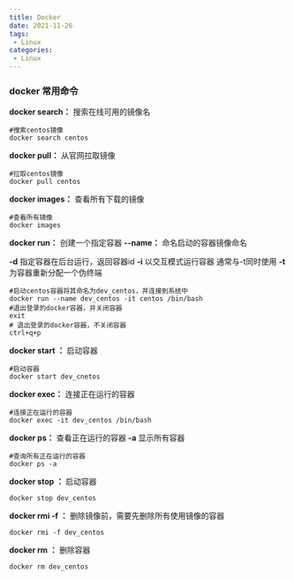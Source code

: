 ```yaml
---
title: Docker
date: 2021-11-26
tags:
 - Linux
categories:
 - Linux
---
```


### docker 常用命令

**docker search：** 搜索在线可用的镜像名

```shell
#搜索centos镜像
docker search centos
```



**docker pull：** 从官网拉取镜像

```shell
#拉取centos镜像
docker pull centos
```



**docker images：** 查看所有下载的镜像

```shell
#查看所有镜像
docker images
```



**docker run：** 创建一个指定容器   		**--name：** 命名启动的容器镜像命名

**-d** 指定容器在后台运行，返回容器id 	**-i** 以交互模式运行容器 通常与-t同时使用	**-t** 为容器重新分配一个伪终端

```shell
#启动centos容器将其命名为dev_centos，并连接到系统中
docker run --name dev_centos -it centos /bin/bash
#退出登录的docker容器，并关闭容器
exit
# 退出登录的docker容器，不关闭容器
ctrl+q+p
```



**docker start <NAME or ID> ：**  启动容器

```shell
#启动容器
docker start dev_cnetos
```



**docker exec：**  连接正在运行的容器

```shell
#连接正在运行的容器
docker exec -it dev_centos /bin/bash
```



**docker ps：**  查看正在运行的容器		**-a**  显示所有容器

```shell
#查询所有正在运行的容器
docker ps -a
```



**docker stop <NAME or ID> ：**  启动容器

```shell
docker stop dev_centos
```



**docker rmi -f <ID>：**  删除镜像前，需要先删除所有使用镜像的容器

```
docker rmi -f dev_centos
```



**docker rm <NAME or ID>：**  删除容器

```shell
docker rm dev_centos
```

